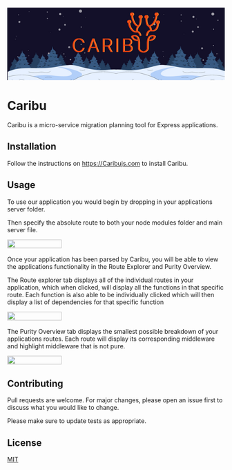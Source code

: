 ![alt text](./electron-app/assets/6.png)

# Caribu

Caribu is a micro-service migration planning tool for Express applications.

## Installation

Follow the instructions on https://Caribujs.com to install Caribu.

<!-- Picture of landing page here -->

## Usage

To use our application you would begin by dropping in your applications server folder.

Then specify the absolute route to both your node modules folder and main server file.

<!-- Picture of welcome page pointing at drop folder, and inputs -->
<img src="https://media.giphy.com/media/Uza1zjD6CJ3WUIHcmn/giphy.gif" width="50%" height="50%"/>

Once your application has been parsed by Caribu, you will be able to view the applications functionality in the Route Explorer and Purity Overview.

The Route explorer tab displays all of the individual routes in your application, which when clicked, will display all the functions in that specific route. Each function is also able to be individually clicked which will then display a list of dependencies for that specific function

<!-- Picture of route explorer in use -->
<img src="https://media.giphy.com/media/2BRQC0mqAYrmqLksXI/giphy.gif" width="50%" height="50%"/>

The Purity Overview tab displays the smallest possible breakdown of your applications routes. Each route will display its corresponding middleware and highlight middleware that is not pure.

<!-- Picture of Purity Overview -->
<img src="https://media.giphy.com/media/DTI9mrUb8uJZ9lfQo8/giphy.gif" width="50%" height="50%"/>

## Contributing

Pull requests are welcome. For major changes, please open an issue first
to discuss what you would like to change.

Please make sure to update tests as appropriate.

## License

[MIT](https://choosealicense.com/licenses/mit/)
